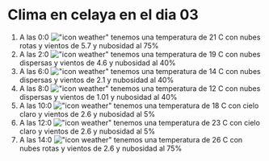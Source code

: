 # Clima en celaya en el dia 03

1. A las 0:0 !["icon weather"](http://openweathermap.org/img/w/04n.png) tenemos una temperatura de 21 C con nubes rotas y  vientos de 5.7 y nubosidad al 75%
1. A las 2:0 !["icon weather"](http://openweathermap.org/img/w/03n.png) tenemos una temperatura de 19 C con nubes dispersas y  vientos de 4.6 y nubosidad al 40%
1. A las 6:0 !["icon weather"](http://openweathermap.org/img/w/03n.png) tenemos una temperatura de 14 C con nubes dispersas y  vientos de 2.1 y nubosidad al 40%
1. A las 8:0 !["icon weather"](http://openweathermap.org/img/w/03n.png) tenemos una temperatura de 12 C con nubes dispersas y  vientos de 1.01 y nubosidad al 40%
1. A las 10:0 !["icon weather"](http://openweathermap.org/img/w/02d.png) tenemos una temperatura de 18 C con cielo claro y  vientos de 2.6 y nubosidad al 5%
1. A las 12:0 !["icon weather"](http://openweathermap.org/img/w/02d.png) tenemos una temperatura de 23 C con cielo claro y  vientos de 2.6 y nubosidad al 5%
1. A las 14:0 !["icon weather"](http://openweathermap.org/img/w/04d.png) tenemos una temperatura de 26 C con nubes rotas y  vientos de 2.6 y nubosidad al 75%
